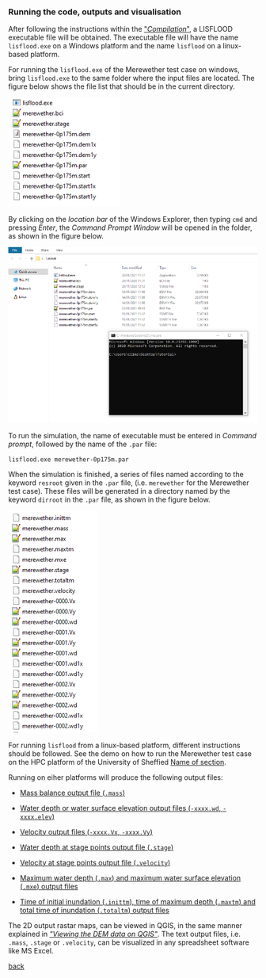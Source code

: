 ### Running the code, outputs and visualisation

After following the instructions within the ["_Compilation_"](/LISFLOOD8.0.md), a LISFLOOD executable file will be obtained. The executable file will have the name `lisflood.exe` on a Windows platform and the name `lisflood` on a linux-based platform. 

For running the `lisflood.exe` of the Merewether test case on windows, bring `lisflood.exe` to the same folder where the input files are located. The figure below shows the file list that should be in the current directory.

![image](/Figures/mer12.png)

By clicking on the *location bar* of the Windows Explorer, then typing `cmd` and pressing *Enter*, the *Command Prompt Window* will be opened in the folder, as shown in the figure below.

![image](/Figures/mer13.png)

To run the simulation, the name of executable must be entered in *Command prompt*, followed by the name of the `.par` file: 
```
lisflood.exe merewether-0p175m.par   
```

When the simulation is finished, a series of files named according to the keyword `resroot` given in the `.par` file, (i.e. `merewether` for the Merewether test case). These files will be generated in a directory named by the keyword `dirroot` in the `.par` file, as shown in the figure below.

![image](/Figures/mer15.png)



For running `lisflood` from a linux-based platform, different instructions should be followed. See the demo on how to run the Merewether test case on the HPC platform of the University of Sheffied [Name of section](link). 


Running on eiher platforms will produce the following output files:

- [Mass balance output file (`.mass`)](/Merewether3-1.md) 
  
- [Water depth or water surface elevation output files (`-xxxx.wd`, `-xxxx.elev`)](/Merewether3-2.md)

- [Velocity output files (`-xxxx.Vx`, `-xxxx.Vy`)](/Merewether3-3.md)

- [Water depth at stage points output file (`.stage`)](/Merewether3-4.md) 

- [Velocity at stage points output file (`.velocity`)](/Merewether3-5.md) 

- [Maximum water depth (`.max`) and maximum water surface elevation (`.mxe`) output files](/Merewether3-6.md)

- [Time of initial inundation (`.inittm`), time of maximum depth (`.maxtm`) and total time of inundation (`.totaltm`) output files]()

The 2D output rastar maps, can be viewed in QGIS, in the same manner explained in [*"Viewing the DEM data on QGIS"*](/Merewether2-1.md). The text output files, i.e. `.mass`, `.stage` or `.velocity`, can be visualized in any spreadsheet software like MS Excel.



[back](/Merewether.md)
